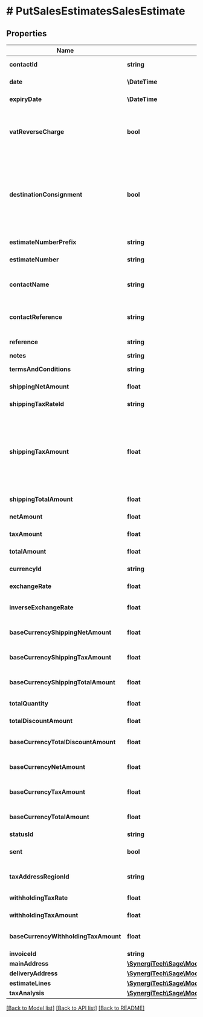 # # PutSalesEstimatesSalesEstimate

## Properties

Name | Type | Description | Notes
------------ | ------------- | ------------- | -------------
**contactId** | **string** | The contact the estimate relates to | [optional]
**date** | **\DateTime** | The date of the estimate | [optional]
**expiryDate** | **\DateTime** | The expiry date of the estimate | [optional]
**vatReverseCharge** | **bool** | Indicates whether Domestic Reverser Charge is applied to the artefact. Only used for a UK business. | [optional]
**destinationConsignment** | **bool** | Indicates whether consignment checkbox for destination VAT is checked on the artefact. Only used for an UK business, where destination VAT was enabled in the settings. | [optional]
**estimateNumberPrefix** | **string** | The estimate number prefix | [optional]
**estimateNumber** | **string** | The generated estimate number | [optional]
**contactName** | **string** | The name of the contact when the estimate was created | [optional]
**contactReference** | **string** | The reference of the contact when the estimate was created | [optional]
**reference** | **string** | The reference for the estimate | [optional]
**notes** | **string** | Estimate notes | [optional]
**termsAndConditions** | **string** | Estimate terms and conditions | [optional]
**shippingNetAmount** | **float** | The net shipping amount | [optional]
**shippingTaxRateId** | **string** | The ID of the Shipping Tax Rate. | [optional]
**shippingTaxAmount** | **float** | The tax shipping amount. NOTE: This is not required for POST/PUT requests as the shipping tax is calculated based on the shipping_net_amount and the shipping_tax_rate. | [optional]
**shippingTotalAmount** | **float** | The total shipping amount | [optional]
**netAmount** | **float** | The net amount of the estimate | [optional]
**taxAmount** | **float** | The tax amount of the estimate | [optional]
**totalAmount** | **float** | The total amount of the estimate | [optional]
**currencyId** | **string** | The ID of the Currency. | [optional]
**exchangeRate** | **float** | The exchange rate for the estimate | [optional]
**inverseExchangeRate** | **float** | The inverse exchange rate for the estimate | [optional]
**baseCurrencyShippingNetAmount** | **float** | The net shipping amount in base currency | [optional]
**baseCurrencyShippingTaxAmount** | **float** | The tax shipping amount in base currency | [optional]
**baseCurrencyShippingTotalAmount** | **float** | The total shipping amount in base currency | [optional]
**totalQuantity** | **float** | The total quantity of the estimate | [optional]
**totalDiscountAmount** | **float** | The discount amount on the  estimate | [optional]
**baseCurrencyTotalDiscountAmount** | **float** | The discount amount on the  estimate in base currency | [optional]
**baseCurrencyNetAmount** | **float** | The net amount of the estimate in base currency | [optional]
**baseCurrencyTaxAmount** | **float** | The tax amount of the estimate in base currency | [optional]
**baseCurrencyTotalAmount** | **float** | The total amount of the estimate in base currency | [optional]
**statusId** | **string** | The ID of the Status. | [optional]
**sent** | **bool** | Indicates whether the estimate has been sent | [optional]
**taxAddressRegionId** | **string** | The ID of the Tax Address Region. (Canada only) | [optional]
**withholdingTaxRate** | **float** | IRPF withheld Tax Rate (Spain only) | [optional]
**withholdingTaxAmount** | **float** | IRPF withheld Tax Amount (Spain only) | [optional]
**baseCurrencyWithholdingTaxAmount** | **float** | IRPF withheld Tax Amount (Spain only) in the base currency | [optional]
**invoiceId** | **string** | The ID of the Invoice. | [optional]
**mainAddress** | [**\SynergiTech\Sage\Model\PostSalesCorrectiveInvoicesSalesCorrectiveInvoiceMainAddress**](PostSalesCorrectiveInvoicesSalesCorrectiveInvoiceMainAddress.md) |  | [optional]
**deliveryAddress** | [**\SynergiTech\Sage\Model\PostSalesCorrectiveInvoicesSalesCorrectiveInvoiceMainAddress**](PostSalesCorrectiveInvoicesSalesCorrectiveInvoiceMainAddress.md) |  | [optional]
**estimateLines** | [**\SynergiTech\Sage\Model\PutSalesEstimatesSalesEstimateEstimateLinesInner[]**](PutSalesEstimatesSalesEstimateEstimateLinesInner.md) |  | [optional]
**taxAnalysis** | [**\SynergiTech\Sage\Model\PostPurchaseCorrectiveInvoicesPurchaseCorrectiveInvoiceTaxAnalysisInner[]**](PostPurchaseCorrectiveInvoicesPurchaseCorrectiveInvoiceTaxAnalysisInner.md) |  | [optional]

[[Back to Model list]](../../README.md#models) [[Back to API list]](../../README.md#endpoints) [[Back to README]](../../README.md)
